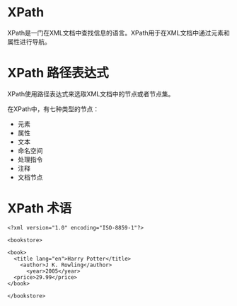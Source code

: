# XPath

XPath是一门在XML文档中查找信息的语言。XPath用于在XML文档中通过元素和属性进行导航。

# XPath 路径表达式

XPath使用路径表达式来选取XML文档中的节点或者节点集。

在XPath中，有七种类型的节点：

- 元素
- 属性
- 文本
- 命名空间
- 处理指令
- 注释
- 文档节点
	
# XPath 术语

```
<?xml version="1.0" encoding="ISO-8859-1"?>

<bookstore>

<book>
  <title lang="en">Harry Potter</title>
    <author>J K. Rowling</author> 
	  <year>2005</year>
  <price>29.99</price>
</book>

</bookstore>
```
